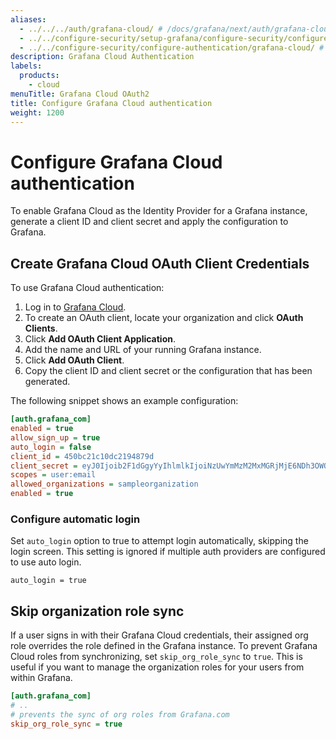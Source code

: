 ```yaml
---
aliases:
  - ../../../auth/grafana-cloud/ # /docs/grafana/next/auth/grafana-cloud/
  - ../../configure-security/setup-grafana/configure-security/configure-authentication/grafana-cloud/ # /docs/grafana/next/setup-grafana/configure-security/setup-grafana/configure-security/configure-authentication/grafana-cloud/
  - ../../configure-security/configure-authentication/grafana-cloud/ # /docs/grafana/next/setup-grafana/configure-security/configure-authentication/grafana-cloud/
description: Grafana Cloud Authentication
labels:
  products:
    - cloud
menuTitle: Grafana Cloud OAuth2
title: Configure Grafana Cloud authentication
weight: 1200
---
```


# Configure Grafana Cloud authentication

To enable Grafana Cloud as the Identity Provider for a Grafana instance, generate a client ID and client secret and apply the configuration to Grafana.

## Create Grafana Cloud OAuth Client Credentials

To use Grafana Cloud authentication:

1. Log in to [Grafana Cloud](/).
1. To create an OAuth client, locate your organization and click **OAuth Clients**.
1. Click **Add OAuth Client Application**.
1. Add the name and URL of your running Grafana instance.
1. Click **Add OAuth Client**.
1. Copy the client ID and client secret or the configuration that has been generated.

The following snippet shows an example configuration:

```ini
[auth.grafana_com]
enabled = true
allow_sign_up = true
auto_login = false
client_id = 450bc21c10dc2194879d
client_secret = eyJ0Ijoib2F1dGgyYyIhlmlkIjoiNzUwYmMzM2MxMGRjMjE6NDh3OWQiLCJ2IjoiZmI1YzVlYmIwYzFmN2ZhYzZmNjIwOGI1NmVkYTRlNWYxMzgwM2NkMiJ9
scopes = user:email
allowed_organizations = sampleorganization
enabled = true
```

### Configure automatic login

Set `auto_login` option to true to attempt login automatically, skipping the login screen.
This setting is ignored if multiple auth providers are configured to use auto login.

```
auto_login = true
```

## Skip organization role sync

If a user signs in with their Grafana Cloud credentials, their assigned org role overrides the role defined in the Grafana instance. To prevent Grafana Cloud roles from synchronizing, set `skip_org_role_sync` to `true`. This is useful if you want to manage the organization roles for your users from within Grafana.

```ini
[auth.grafana_com]
# ..
# prevents the sync of org roles from Grafana.com
skip_org_role_sync = true
```
